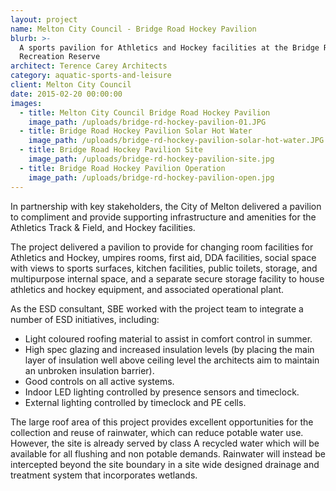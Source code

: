 ```yaml
---
layout: project
name: Melton City Council - Bridge Road Hockey Pavilion
blurb: >-
  A sports pavilion for Athletics and Hockey facilities at the Bridge Road
  Recreation Reserve
architect: Terence Carey Architects
category: aquatic-sports-and-leisure
client: Melton City Council
date: 2015-02-20 00:00:00
images:
  - title: Melton City Council Bridge Road Hockey Pavilion
    image_path: /uploads/bridge-rd-hockey-pavilion-01.JPG
  - title: Bridge Road Hockey Pavilion Solar Hot Water
    image_path: /uploads/bridge-rd-hockey-pavilion-solar-hot-water.JPG
  - title: Bridge Road Hockey Pavilion Site
    image_path: /uploads/bridge-rd-hockey-pavilion-site.jpg
  - title: Bridge Road Hockey Pavilion Operation
    image_path: /uploads/bridge-rd-hockey-pavilion-open.jpg
---
```



In partnership with key stakeholders, the City of Melton delivered a pavilion to compliment and provide supporting infrastructure and amenities for the Athletics Track & Field, and Hockey facilities.

The project delivered a pavilion to provide for changing room facilities for Athletics and Hockey, umpires rooms, first aid, DDA facilities, social space with views to sports surfaces, kitchen facilities, public toilets, storage, and multipurpose internal space, and a separate secure storage facility to house athletics and hockey equipment, and associated operational plant.

As the ESD consultant, SBE worked with the project team to integrate a number of ESD initiatives, including:

* Light coloured roofing material to assist in comfort control in summer.
* High spec glazing and increased insulation levels (by placing the main layer of insulation well above ceiling level the architects aim to maintain an unbroken insulation barrier).
* Good controls on all active systems.
* Indoor LED lighting controlled by presence sensors and timeclock.
* External lighting controlled by timeclock and PE cells.

The large roof area of this project provides excellent opportunities for the collection and reuse of rainwater, which can reduce potable water use. However, the site is already served by class A recycled water which will be available for all flushing and non potable demands. Rainwater will instead be intercepted beyond the site boundary in a site wide designed drainage and treatment system that incorporates wetlands.